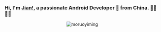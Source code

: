 ### Hi, I'm [Jian!](https://moruoyiming.github.io/), a passionate Android Developer 🚀 from China. 🌸🌸🌸🌸
<p align="center"> <img src="https://github-readme-stats.vercel.app/api?username=moruoyiming&show_icons=true&theme=gotham" alt="moruoyiming" />

